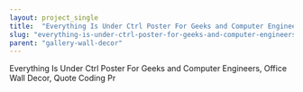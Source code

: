 ```yaml
---
layout: project_single
title:  "Everything Is Under Ctrl Poster For Geeks and Computer Engineers, Office Wall Decor, Quote Coding Programming Software Engineering Gift"
slug: "everything-is-under-ctrl-poster-for-geeks-and-computer-engineers-office-wall-decor-quote-coding"
parent: "gallery-wall-decor"
---
```

Everything Is Under Ctrl Poster For Geeks and Computer Engineers, Office Wall Decor, Quote Coding Pr